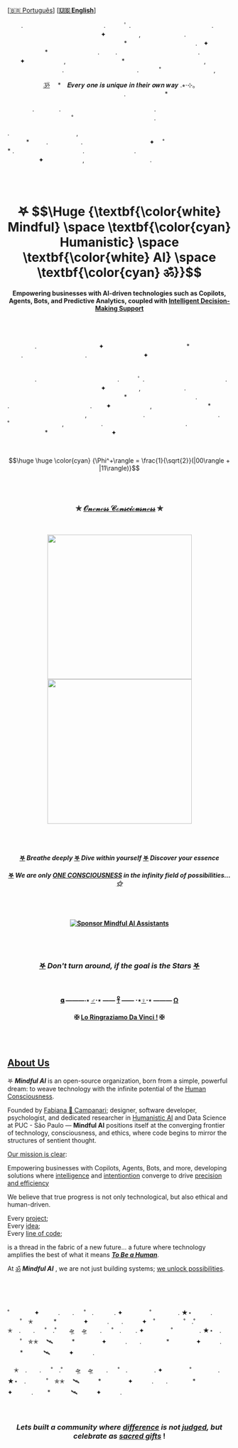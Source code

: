  \[[🇧🇷 Português](README.pt_BR.md)\] \[**[🇺🇸 English](README.md)**\]
 



⠀⠀⠀.　　　　　　　　　　　　　.　　　ﾟ .　　　　　　　　　　　　　. 　　　　　　　　　　　　　　　✦ 　　　　　,　　　　　　　.
⠀⠀⠀⠀⠀⠀⠀⠀⠀⠀⠀⠀⠀⠀⠀⠀⠀
　　　　　　*　　　　　　　　　　　.　✦
　　　　　　*　　　　　　　　. 　　
.　　　　　　　　　　　　　. 　　✦⠀　   　　　,　　　　　　　　　*
　　　　　⠀　　　　⠀　　,
⠀⠀⠀⠀⠀⠀⠀⠀⠀⠀⠀⠀.　　　　　 　　⠀　　　⠀.　
 　　˚　　　⠀　⠀  　　,　  <p align="center">  [ૐ](https://github.com/user-attachments/assets/4d29c964-8c36-456e-8a04-68fab9ac710c) 　*⠀ 𝑬𝒗𝒆𝒓𝒚 𝒐𝒏𝒆 𝒊𝒔 𝒖𝒏𝒊𝒒𝒖𝒆 𝒊𝒏 𝒕𝒉𝒆𝒊𝒓 𝒐𝒘𝒏 𝒘𝒂𝒚  .⭒⋅⊹｡
　　　　　　　　　　　　　.
　　　　　　*⠀　　⠀  　　　　　　　　　　　　

　　　　.　　　　.　　　⠀
　　　　　　　　　　　.   
　　　　　　　
　　　˚　　　　　　　　　　　　　.     

 .⠀　　⠀‍⠀‍⠀‍⠀‍⠀‍⠀‍⠀‍⠀‍⠀‍⠀‍⠀,    
　　　*　　⠀.
　　　　　.　　　　　　　　　　⠀✦
　˚　　　　　　　　　　　　　　*
.⠀ 　　　　　　　　　　.　　　　　　　　.
　　　　　✦⠀　   　　　,　　    　　　　　　　　.


 <br><br>
  <!--  START HEADER   -->



 <!--
# <p align="center"> 𖤐  Mindful [Humanistic]() AI  [ॐ]() </p>
 
-->


<h1 align="center"> 𖤐 $$\Huge {\textbf{\color{white} Mindful} \space \textbf{\color{cyan} Humanistic} \space \textbf{\color{white} AI} \space \textbf{\color{cyan} ॐ}}$$ 
  

 <!-- 
<h1 align="center"> 𖤐 $$\Huge {\textbf{\color{cyan} Mindful AI} \space \textbf{\color{white} Assistants} \space \textbf{\color{cyan} ॐ}}$$ 
-->


 <!--
 𖤐 $$\Huge {\textbf{\color{cyan} Mindful AI} \space \textbf{\color{white} Assistants} \space \textbf{\color{cyan} ॐ}}$$ 
 
 <p align="center">
  𖤐 $$\Huge \textbf{Mindful AI Assistants}$$ ॐ
</p>

𖤐 $$\Huge \textbf{Mindful AI Assistants}$$ ॐ</p>
-->


#### <p align="center">  Empowering businesses with AI-driven technologies such as Copilots, Agents, Bots, and Predictive Analytics, coupled with [Intelligent Decision-Making Support](https://github.com/user-attachments/assets/341b3748-69c0-4bc4-a95e-a87d2d595a9d)

 <br><br>



⠀⠀⠀⠀⠀⠀.　　　　　　　　　　✦ 　　　　　　　　　　　　　* ⠀⠀⠀.　　　　　　　　　　. ⠀⠀⠀⠀⠀⠀⠀⠀⠀⠀⠀⠀✦⠀⠀⠀ ⠀⠀⠀⠀⠀⠀⠀⠀⠀⠀⠀⠀⠀⠀⠀⠀⠀⠀⠀⠀⠀⠀⠀⠀⠀⠀⠀⠀⠀⠀⠀⠀⠀⠀⠀⠀⠀ ⠀⠀⠀⠀⠀⠀⠀⠀⠀⠀⠀⠀⠀⠀⠀⠀⠀⠀⠀⠀⠀⠀⠀⠀⠀⠀ ⠀ ⠀⠀⠀⠀⠀⠀.　　　　　　　　　　　　　.　　　ﾟ .　　　　　　　　　　　　　. 　　　　　　　　　　　　　　　✦ 　　　　　,　　　　　　　.
⠀⠀⠀⠀⠀⠀⠀⠀⠀⠀⠀⠀⠀⠀⠀⠀⠀
　　　　　　*　　　　　　　　　　　.
.　　　　　　　　　　　　　. 　　✦⠀　   　　　,　　　　　　　　　*
　　　　　⠀　　　　⠀　　,
⠀⠀⠀⠀⠀⠀⠀⠀⠀⠀⠀⠀.　　　　　 　　⠀　　　⠀.　
 　　˚　　　⠀　⠀  　　,　　　　　　.
　　　　　　　　　　　　　.
　　　　　　*⠀　　⠀  　　　　　⠀✦⠀　
　　　



<!--
 ° 　. ● . ★ ° . *　　　° * 　.　 :　　:●. 　 *° :●. 　 *
.　 * 　.　 　 ˚ *.　　 *　　 * ⋆ 　 .
· 　　 ⋆ ˚ ˚ 　　 ✦⋆ · 　 *⋆ ✧　 　 · 　 ✧　✵　　. 　★ ° . *　　　°　.　°☆° 　. ● . ★ ° . *★ ° . *　　　°　.　°☆★ ° . * *☆°. ☆. * ● ¸ . 　　　★ 　° :●. 　 *° :●. 　 *★ ° . *º :●: :
• ○ ° ★　 .　 * 　.　 ○ ° ★　 .　 * 　. * ● ¸ . 　★ ° . *★　 　　　　　
° 　. ● . ★ ° . *　　　°　. * ● ¸ . 　　　★ 　° :
　 ° 　. ● . ★ ° . *　　　°　.　 * ● ¸ . 　　　★ 　° :
°☆ 　. * ● ¸. 　　　★ 　:●. 　 *° :●. 　 *☆
° :. 　 * •★ ° . *　　　°　.　°☆.　 * 　.　
 *

-->




  
<!--
#### $${\color{Green} \mathbf{\mathbf{\boldsymbol{}\sum_{n=1}^{\infty} \frac{1}{n}}}}$$

$${\color{Cyan} \Huge \boldsymbol{\mathbf{{ \lim \infty }}}}$$

### $${\color{Blue} \boldsymbol{\mathbf{{ \lim \infty }}}}$$

### $${\color{Blue} {\mathbf{\mathbf{\boldsymbol{}\sum_{n=1}^{\infty} \frac{1}{n}}}}}$$

### $${\color{cyan} \mathbf{\mathbf{\boldsymbol{}\sum_{n=1}^{\infty} \frac{1}{n}}}}$$

### $${\color{Green} \Huge \mathbf{\mathbf{\boldsymbol{}\sum_{n=1}^{\infty} \frac{1}{n}}}}$$

$$|\psi\rangle = \alpha |0\rangle + \beta |1\rangle|$$

 ##### $${\color{Green} \Huge \mathbf{\mathbf{\boldsymbol{}\ lim \infty  }}}$$ 

### $${\color{cyan}  \Huge \mathbf{\mathbf{\boldsymbol{}\sum_{n=1}^{\infty} \frac{1}{n}}}}$$

### $${\color{Cyan} \Huge \boldsymbol{\mathbf{\sum_{n=1}^{\infty} \frac{1}{n}}}}$$
 --> 
 
 <!-- ##### $${\color{green}  \Huge \mathbf{\mathbf{\boldsymbol{}\sum_{n=1}^{\infty} \frac{1}{n}}}}$$  --> 

  <!-- ##### $${\color{Green} \Huge \mathbf{\mathbf{\boldsymbol{}\ lim \infty  }}}$$  --> 

  
  
<!--
$${\color{cyan} {  \Huge \mathbf{\mathbf{\boldsymbol{}\sum_{n=1}^{\infty} \frac{1}{n}}}}}$$
-->


<!--
$$\huge \huge  {\Phi^+\rangle = \frac{1}{\sqrt{2}}(|00\rangle + |11\rangle)}$$ 
-->

 <br>

$$\huge \huge \color{cyan} {\Phi^+\rangle = \frac{1}{\sqrt{2}}(|00\rangle + |11\rangle)}$$ 


<!--
#### <p align="center">  [![committers.top badge](https://user-badge.committers.top/brazil/FabianaCampanari.svg)](https://user-badge.committers.top/brazil/FabianaCampanari)
--

<!--
####  <p align="center"> [![Top GitHub Users](https://github.com/gayanvoice/top-github-users/actions/workflows/action.yml/badge.svg)](https://github.com/gayanvoice/top-github-users/blob/a21ad6fb4c8e302f4caebc5262554259e58aeceb/markdown/public_contributions/brazil.md) 
-->

<br><br>

 ### <p align="center"> ✯ **[𝒪𝓃ℯ𝓃ℯ𝓈𝓈 𝒞ℴ𝓃𝓈𝒸𝒾ℴ𝓊𝓈𝓃ℯ𝓈𝓈](https://github.com/user-attachments/assets/7ce239e3-bc80-44a4-b3d0-5db4f5207fca)** ✯


<br>

<p align="center">
<img src="https://github.com/MindfulAI-Copilots-Bots/.github/assets/113218619/958d7a7f-134c-479f-885f-8324412b9648" width="325"/> <img src="https://github.com/MindfulAI-Copilots-Bots/.github/assets/113218619/15adb3ae-d325-4db2-a876-9103a7a7a3aa" width="325"/>


<br><br>

#### <p align="center"> [𖤐](https://github.com/user-attachments/assets/14a6c935-ced2-4608-8698-293c1108e96b) *Breathe deeply*  [𖤐]() *Dive within yourself* [𖤐]() *Discover your essence* 
#### <p align="center"> [𖤐]() *We are only [ONE CONSCIOUSNESS](https://github.com/user-attachments/assets/a521fe68-b792-49ac-a139-a8a83b7c2be2) in the infinity field of possibilities... [⚝]()*

  <br><br>

#### <p align="center"> [![Sponsor Mindful AI Assistants](https://img.shields.io/badge/Sponsor-Mindful%20AI%20%20Assistants-brightgreen?logo=GitHub)](https://github.com/sponsors/Mindful-AI-Assistants)

<br><br>


### <p align="center">  [𖤐](https://github.com/user-attachments/assets/bd0be361-3b23-4786-9345-9676982b20a4) ***Don't turn around, if the goal is the Stars*** [𖤐](https://github.com/user-attachments/assets/27dcc8c4-04cf-4dcd-bd30-4d0aa7dce4da)

<br>

#### <p align="center">     [𝛂]() ———⋅⋆ [♂️]()⋅⋆  —— [𓋹](https://github.com/user-attachments/assets/bc8fa49e-701e-438b-a88a-77a3914bfbb6) —— ⋅⋆[♀️]()⋅⋆  ——— [Ω](https://github.com/user-attachments/assets/15d99c3e-a1fa-4bbf-afc7-420398fdca4c)

#### <p align="center">   ✠ [Lo Ringraziamo Da Vinci !](https://github.com/user-attachments/assets/b172e8b1-86f9-4003-9945-b60e4926e6a7)  ✠ 


<!--
The Themplairs  Codex

#### <p align="center">  𝛂  ———⋅⋆ ♂️⋅⋆  ——  [𓋹]()  —— ⋅⋆♀️⋅⋆  ———  Ω 
-->


<br><br>


## [About Us]()


𖤐 ***Mindful AI*** is an open-source organization, born from a simple, powerful dream: to weave technology with the infinite potential of the [Human Consciousness]().


Founded by  [Fabiana 🧬 Campanari](https://github.com/FabianaCampanari);  designer, software developer, psychologist, and dedicated researcher in [Humanistic AI]() and Data Science at PUC - São Paulo — **Mindful AI** positions itself at the converging frontier of technology, consciousness, and ethics, where code begins to mirror the structures of sentient thought.



[Our mission is clear]():  

Empowering businesses with Copilots, Agents, Bots, and more, developing solutions where [intelligence]() and [intentiontion]() converge to drive [precision and efficiency]()



We believe that true progress is not only technological, but also ethical and human-driven.

Every [project]();  
Every [idea]();  
Every [line of code]();

is a thread in the fabric of a new future... a future where technology amplifies the best of what it means [***To Be a Human***]().

At [ॐ]() ***Mindful AI*** , we are not just building systems; [we unlock  possibilities]().


<br><br><br>


˚　　　　✦　　　.　　. 　 ˚　.　　　 . ✦　　　 　˚　　　　 . ★⋆　　　.   　　˚　✭　 　　*　　 　　✦　　　.　　.　　　✦　˚ 　　　　 ˚　.˚　　　✭　.　　. 　 ˚　.˚　　🛸　🛸　　. 　 ˚　.　　 . ✦　　　 　˚　　　　 . ★⋆　.   　　˚　✯✭　 🛰　　　*　　 　　✦　　　.　　.　　　　*　　 　　✦　　　. 　　*　　 　🛰　　　✦　　　.  

　✭　.　　. 　 ˚　.˚　　🛸　🛸　　. 　 ˚　.　　　　 . ✦　　　 　˚　　　　 . ★⋆　.   　　˚　✯✭　 🛰　　　*　　 　　✦　　　.　　.　　　　*　　 　　✦　　　. 　　*　　 　🛰　　　✦　　　.  

<br>

 
### <p align="center"> ***Lets built a  community where [difference]() is not [judged](), but celebrate as [sacred gifts]()*** !


<br><br>

<!--
### <p align="center" style="font-size: 400px"> [*ੈ ✩‧₊˚༺ ☆ ༻ *ੈ✩‧₊˚](https://github.com/FabianaCampanari/FabianaCampanari/assets/113218619/665fbed5-68e9-459c-8106-8a9b53bb74e0) </p>

https://github.com/Mindful-AI-Assistants/.github/assets/113218619/3881ab54-e612-474a-b2c9-d7a4c0afbb70 - sacred geomrtry
-->


### <p align="center" style="font-size: 1000px"> .𖥔 ݁ ˖ִ ࣪⚝₊ ⊹˚.𖥔 ݁ ˖ִ ࣪⚝₊ [ZΞΝ](https://github.com/user-attachments/assets/7b8e4ed5-e6b9-4c84-bc1a-ef2046767add) ⊹˚.𖥔 ݁ ˖ִ ࣪⚝₊ ⊹˚.𖥔 ݁ ˖ִ ࣪⚝₊ ⊹˚


<br><br>


<p align="center">
  <a href="https://user-badge.committers.top/brazil/FabianaCampanari">
    <img src="https://user-badge.committers.top/brazil/FabianaCampanari.svg" alt="committers.top badge" style="height: 20px; width: 220px;">
  </a>
</p>


<!--


### <p align="center" style="font-size: 1000px"> *ੈ✩‧₊˚༺ [☆](https://github.com/user-attachments/assets/4d29c964-8c36-456e-8a04-68fab9ac710c)༻*ੈ✩‧₊

### <p align="center" style="font-size: 1000px"> 🛸๋*ੈ✩* 🔭*ੈ₊[ZΞΝ](https://github.com/user-attachments/assets/7b8e4ed5-e6b9-4c84-bc1a-ef2046767add)

˚　　　　✦　　　.　　. 　 ˚　.　🛸　　　 . ✦　　　 　˚　　　　 . ★⋆.
　　　.   　　˚　✭　 　　*　　 　　✦　　　.　　.　　　✦　˚ 　　　　 ˚　.˚　　　　　✭　.　　. 　 ˚　.　　 ✦

### <p align="center" style="font-size: 1000px"> *ੈ✩‧₊˚༺ [☆](https://github.com/user-attachments/assets/4d29c964-8c36-456e-8a04-68fab9ac710c)༻*ੈ✩‧₊

### <p align="center" style="font-size: 1000px"> 🛸๋*ੈ✩* 🔭*ੈ₊[ZΞΝ](https://github.com/user-attachments/assets/7b8e4ed5-e6b9-4c84-bc1a-ef2046767add)

-->


<br><br>


We honor the [expansion of consciousness](), nurturing the [awakening of oneness]() through every act of [collaboration](), weaving each line of code with the living breath of [growth](), [ethics](), and [unity]().

In every creation, we remember: technology is not merely built;  it is [dreamed](), it is [lived]() and it exists to [uplift](), to [connect](), and to [awaken the human collective unconscious]().

<br><br>


## [What are Copilots, Bots, and Agents?]()

-  [**Copilots:**]() Copilots are AIs that assist users with specific tasks by providing real-time suggestions and insights. For instance, copilots can aid in coding by offering instant recommendations and corrections.
  

 <br>
  

- [**Bots:**]() Bots are programs for automated tasks, ranging from customer service bots that handle FAQs to advanced bots, such as stock trading bots analyzing live

<br>
  

- [**Agents:**]()  Agents are intelligent, autonomous programs that adapt and learn over time. Their ability to evolve makes them particularly valuable in dynamic environments, supporting tasks such as virtual personal assistance or business analysis. Agents play a pivotal role in decision-making by continuously learning from data and adapting their responses, thus providing actionable insights and strategies tailored to specific business needs.
  

<br><br>


## [What We Offer]()

**MindfulAI-Assistants** specializes in a wide range of AI tools designed to automate repetitive tasks, enhance communication, drive productivity, and support decision-making. Our solutions utilize multiple types of AI, including **Generative AI**, **Predictive AI**, and **Adaptive Agents**, offering businesses a comprehensive suite of capabilities.

<br>

- [**Generative AI**]() enables the creation of new content or solutions based on learned patterns, ideal for generating summaries, drafting content, and sparking innovative ideas.

<br>

- [**Predictive AI**]() uses historical data to identify trends, optimize resources, and deliver actionable insights, empowering businesses to anticipate changes and make data-driven decisions.


<br>

- [**Adaptive Agents**]() are autonomous systems that learn and evolve with continuous data input, adjusting to dynamic business needs and supporting complex decision-making.

<br>

Our tools ranging from chatbots and copilots to these adaptive agents—improve business efficiency and enable strategic, informed decisions. By automating tasks and streamlining workflows, our solutions free employees to focus on higher-priority goals. With predictive models, businesses gain the power not only to respond to current demands but to plan for the future with confidence.


<br><br>


## [Our open-source approach]()

Our open-source commitment allows businesses to access, customize, and [collaborate]() on our AI solutions, creating a space for [innovation]() and [shared]() progress in the AI field.

<br>

## [Get Involved]()

**Mindful AI Assistants Organization** [encourages everyone]() to participate in the project and contribute to its success, building solutions that drive progress for a better future!

 <br><br>


 <p align="center">
  <a href="https://github.com/FabianaCampanari/FabianaCampanari/assets/113218619/ec7cf74f-d626-4160-959c-e73df5a852e2">
    <img src="https://github.com/user-attachments/assets/b22f1f19-441d-4e27-963c-88bbb5ab7891" width="450" />
  </a>
</p>




<!--
<p align="center">
  <a href="https://github.com/user-attachments/assets/751b6903-e9b4-483d-860a-bdde627c6890">
    <img src="https://github.com/user-attachments/assets/dc99bcbd-2599-4b12-8b6e-ba1fb6fda496" width="150" />
  </a>
</p>
-->

<br>

#### <p align="center"> 🪷 ***TOGETHER WE ARE STRONGER, TOGETHER [WE CAN CHANGE THE WORLD!](https://github.com/FabianaCampanari/FabianaCampanari/assets/113218619/665fbed5-68e9-459c-8106-8a9b53bb74e0)*** 🌎💙
  
#


<br><br>


### <p align="center"> <img width="131" alt="Produced-By-Human-Not-By-AI-Badge-black@2x" src="https://github.com/MindfulAI-Copilots-Bots/.github/assets/113218619/3e3085a8-4e8f-49b5-b3f7-387e9649be17">

<br><br>

     
 ### <p align="center"> [![Auto Assign](https://github.com/AI-Powered-Bots/demo-repository/actions/workflows/auto-assign.yml/badge.svg)](https://github.com/AI-Powered-Bots/demo-repository/actions/workflows/auto-assign.yml)  [![Proof HTML](https://github.com/AI-Powered-Bots/demo-repository/actions/workflows/proof-html.yml/badge.svg)](https://github.com/AI-Powered-Bots/demo-repository/actions/workflows/proof-html.yml)   

 <br>

## 𖤐 [Contribution]()

Any contributions are highly appreciated.  You can contribute in two ways:

   1. Create an issue and tell us your idea ⚡️. Make sure that you use the new idea label in this case;

   2. Fork the project and submit a full request with your new idea. Before doing that, please make sure that you read and follow the [Contributions Guide](https://github.com/Mindful-AI-Assistants/.github/blob/9e7e98f98af07a1d6c4bdeb349e1a9db04f8ed0e/CONTRIBUTIBNG.md). ⊹🔭๋


<br>

 
## 🌎 [Spread the word!]()   

If the information from this repo was useful to you in any way, make sure you give it a star 🌟, this way others can find it and benefit too! Together we can grow and make our community better! 

Do you have any suggestions on how we could improve this project overall? Let us know! We'd love to hear your feedback


<br>


## 👨🏽‍🚀 [Main Contributors]() 

<br>

- [Fabiana 🧬 Campanari](https://github.com/FabianaCampanari)
- [Pedro  Vyctor](https://github.com/ppvyctor)
- [Andson Ribeiro](https://github.com/andsonandreribeiro09)


<br>

##  Feel Free to [Reach Out:]()

### 💌 [Email Me](mailto:fabicampanari@proton.me)

<br>


#### <p align="center">  🛸๋ My Contacts [Hub](https://linktr.ee/fabianacampanari)


<br>

### <p align="center"> <img src="https://github.com/user-attachments/assets/517fc573-7607-4c5d-82a7-38383cc0537d" />


<br><br>

<p align="center">  ────────────── ⊹🔭๋ ──────────────

<!--
<p align="center">  ────────────── 🛸๋*ੈ✩* 🔭*ੈ₊ ──────────────
-->

<br>

<p align="center"> ➣➢➤ <a href="#top">Back to Top </a>
  

  
#
 
##### <p align="center">Copyright 2025 Mindful-AI-Assistants. Code released under the  [MIT license.]( https://github.com/Mindful-AI-Assistants/.github/blob/ad6948fdec771e022d49cd96f99024fcc7f1106a/LICENSE)
